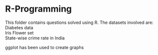 # R-Programming
This folder contains questions solved using R. The datasets involved are:<br/>
Diabetes data<br/>
Iris Flower set<br/>
State-wise crime rate in India<br/>

ggplot has been used to create graphs
